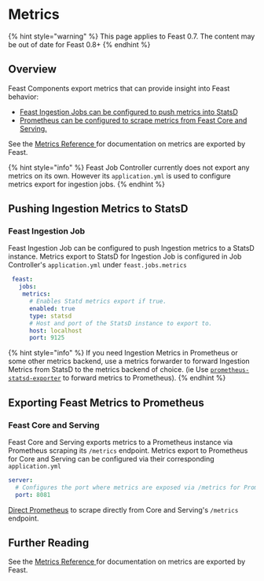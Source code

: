 # Metrics

{% hint style="warning" %}
This page applies to Feast 0.7. The content may be out of date for Feast 0.8+
{% endhint %}

## Overview

Feast Components export metrics that can provide insight into Feast behavior:

* [Feast Ingestion Jobs  can be configured to push metrics into StatsD](metrics.md#pushing-ingestion-metrics-to-statsd)
* [Prometheus can be configured to scrape metrics from Feast Core and Serving.](metrics.md#exporting-feast-metrics-to-prometheus)

See the [Metrics Reference ](../reference-1/metrics-reference.md)for documentation on metrics are exported by Feast.

{% hint style="info" %}
Feast Job Controller currently does not export any metrics on its own. However its `application.yml` is used to configure metrics export for ingestion jobs.
{% endhint %}

## Pushing Ingestion Metrics to StatsD

### **Feast Ingestion Job**

Feast Ingestion Job can be configured to push Ingestion metrics to a StatsD instance. Metrics export to StatsD for Ingestion Job is configured in Job Controller's `application.yml` under `feast.jobs.metrics`

```yaml
 feast:
   jobs:
    metrics:
      # Enables Statd metrics export if true.
      enabled: true
      type: statsd
      # Host and port of the StatsD instance to export to.
      host: localhost
      port: 9125
```

{% hint style="info" %}
If you need Ingestion Metrics in Prometheus or some other metrics backend, use a metrics forwarder to forward Ingestion Metrics from StatsD to the metrics backend of choice. \(ie Use [`prometheus-statsd-exporter`](https://github.com/prometheus/statsd_exporter) to forward metrics to Prometheus\).
{% endhint %}

## Exporting Feast Metrics to Prometheus

### **Feast Core and Serving**

Feast Core and Serving exports metrics to a Prometheus instance via Prometheus scraping its `/metrics` endpoint. Metrics export to Prometheus for Core and Serving can be configured via their corresponding `application.yml`

```yaml
server:
  # Configures the port where metrics are exposed via /metrics for Prometheus to scrape.
  port: 8081
```

[Direct Prometheus](https://prometheus.io/docs/prometheus/latest/configuration/configuration/#scrape_config) to scrape directly from Core and Serving's `/metrics` endpoint.

## Further Reading

See the [Metrics Reference ](../reference-1/metrics-reference.md)for documentation on metrics are exported by Feast.


